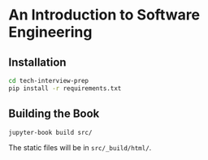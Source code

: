 # An Introduction to Software Engineering

## Installation

```bash
cd tech-interview-prep
pip install -r requirements.txt
```

## Building the Book

```bash
jupyter-book build src/
```

The static files will be in `src/_build/html/`.
